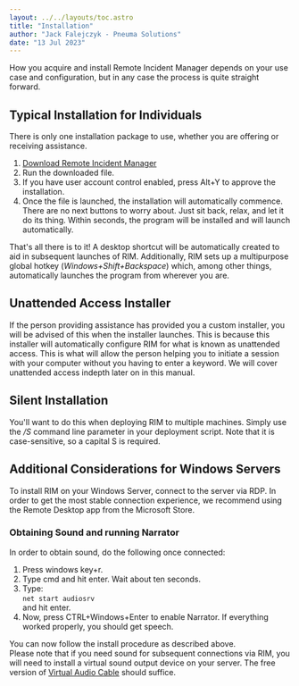 ```yaml
---
layout: ../../layouts/toc.astro
title: "Installation"
author: "Jack Falejczyk - Pneuma Solutions"
date: "13 Jul 2023"
---
```

How you acquire and install Remote Incident Manager depends on your use case and configuration, but in any case the process is quite straight forward.
## Typical Installation for Individuals
There is only one installation package to use, whether you are offering or receiving assistance.
1. [Download Remote Incident Manager](https://download.pneumasolutions.com/rim/rimsetup.exe)
1. Run the downloaded file.
1. If you have user account control enabled, press Alt+Y to approve the installation.
1. Once the file is launched, the installation will automatically commence. There are no next buttons to worry about. Just sit back, relax, and let it do its thing. Within seconds, the program will be installed and will launch automatically.
<!-- end -->
That's all there is to it! A desktop shortcut will be automatically created to aid in subsequent launches of RIM. Additionally, RIM sets up a multipurpose global hotkey (*Windows+Shift+Backspace*) which, among other things, automatically launches the program from wherever you are.
## Unattended Access Installer
If the person providing assistance has provided you a custom installer, you will be advised of this when the installer launches. This is because this installer will automatically configure RIM for what is known as unattended access. This is what will allow the person helping you to initiate a session with your computer without you having to enter a keyword. We will cover unattended access indepth later on in this manual.
## Silent Installation
You'll want to do this when deploying RIM to multiple machines. Simply use the */S* command line parameter in your deployment script. Note that it is case-sensitive, so a capital S is required.
## Additional Considerations for Windows Servers
To install RIM on your Windows Server, connect to the server via RDP. In order to get the most stable connection experience, we recommend using the Remote Desktop app from the Microsoft Store.
### Obtaining Sound and running Narrator
In order to obtain sound, do the following once connected:
1. Press windows key+r.
1. Type cmd and hit enter. Wait about ten seconds.
1. Type:  
`net start audiosrv`  
and hit enter.
1. Now, press CTRL+Windows+Enter to enable Narrator. If everything worked properly, you should get speech.
<!-- end -->
You can now follow the install procedure as described above.  
Please note that if you need sound for subsequent connections via RIM, you will need to install a virtual sound output device on your server. The free version of [Virtual Audio Cable](http://virtualaudiocable.org/download/software/VACSetup.exe) should suffice.